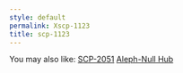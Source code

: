 ```yaml
---
style: default
permalink: Xscp-1123
title: scp-1123
---
```

You may also like:
[SCP-2051](http://scp-wiki.net/scp-2051)
[Aleph-Null Hub](http://scp-wiki.net/aleph-null-hub)